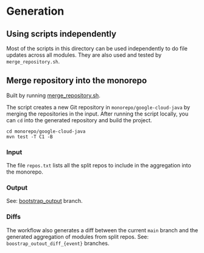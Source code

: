 # Generation

## Using scripts independently

Most of the scripts in this directory can be used independently to do file updates across all modules.
They are also used and tested by `merge_repository.sh`.

## Merge repository into the monorepo

Built by running [merge_repository.sh](merge_repository.sh).

The script creates a new Git repository in `monorepo/google-cloud-java` by merging
the repositories in the input.
After running the script locally, you can `cd` into the generated repository and build the project.

```shell
cd monorepo/google-cloud-java
mvn test -T C1 -B
```

### Input

The file `repos.txt` lists all the split repos to include in the aggregation into the monorepo.

### Output

See: [bootstrap_output](https://github.com/googleapis/google-cloud-java/tree/bootstrap_output) branch.

### Diffs

The workflow also generates a diff between the current `main` branch and the generated aggregation of modules from split repos.
See: `boostrap_outout_diff_{event}` branches.
